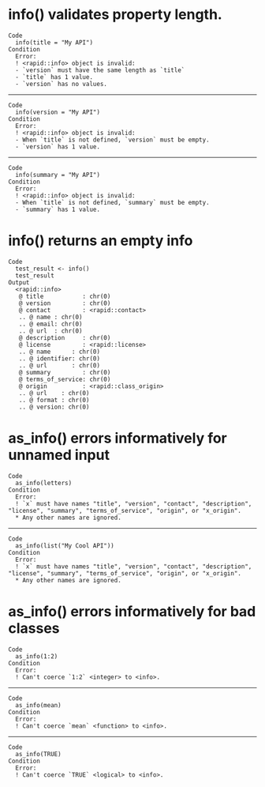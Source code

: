 # info() validates property length.

    Code
      info(title = "My API")
    Condition
      Error:
      ! <rapid::info> object is invalid:
      - `version` must have the same length as `title`
      - `title` has 1 value.
      - `version` has no values.

---

    Code
      info(version = "My API")
    Condition
      Error:
      ! <rapid::info> object is invalid:
      - When `title` is not defined, `version` must be empty.
      - `version` has 1 value.

---

    Code
      info(summary = "My API")
    Condition
      Error:
      ! <rapid::info> object is invalid:
      - When `title` is not defined, `summary` must be empty.
      - `summary` has 1 value.

# info() returns an empty info

    Code
      test_result <- info()
      test_result
    Output
      <rapid::info>
       @ title           : chr(0) 
       @ version         : chr(0) 
       @ contact         : <rapid::contact>
       .. @ name : chr(0) 
       .. @ email: chr(0) 
       .. @ url  : chr(0) 
       @ description     : chr(0) 
       @ license         : <rapid::license>
       .. @ name      : chr(0) 
       .. @ identifier: chr(0) 
       .. @ url       : chr(0) 
       @ summary         : chr(0) 
       @ terms_of_service: chr(0) 
       @ origin          : <rapid::class_origin>
       .. @ url    : chr(0) 
       .. @ format : chr(0) 
       .. @ version: chr(0) 

# as_info() errors informatively for unnamed input

    Code
      as_info(letters)
    Condition
      Error:
      ! `x` must have names "title", "version", "contact", "description", "license", "summary", "terms_of_service", "origin", or "x_origin".
      * Any other names are ignored.

---

    Code
      as_info(list("My Cool API"))
    Condition
      Error:
      ! `x` must have names "title", "version", "contact", "description", "license", "summary", "terms_of_service", "origin", or "x_origin".
      * Any other names are ignored.

# as_info() errors informatively for bad classes

    Code
      as_info(1:2)
    Condition
      Error:
      ! Can't coerce `1:2` <integer> to <info>.

---

    Code
      as_info(mean)
    Condition
      Error:
      ! Can't coerce `mean` <function> to <info>.

---

    Code
      as_info(TRUE)
    Condition
      Error:
      ! Can't coerce `TRUE` <logical> to <info>.

